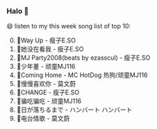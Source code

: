 

### Halo 👋

😄 listen to my this week song list of top 10:

0. 🌈Way Up - 瘦子E.SO
1. 🌈她没在看我 - 瘦子E.SO
2. 🌈MJ Party2008(beats by ezasscul) - 瘦子E.SO
3. 🌈少年董  - 顽童MJ116
4. 🌈Coming Home - MC HotDog 热狗/顽童MJ116
5. 🌈慢慢喜欢你 - 莫文蔚
6. 🌈CHANGE - 瘦子E.SO
7. 🌈骗吃骗吃 - 顽童MJ116
8. 🌈日が落ちるまで - ハンバート ハンバート
9. 🌈电台情歌 - 莫文蔚

